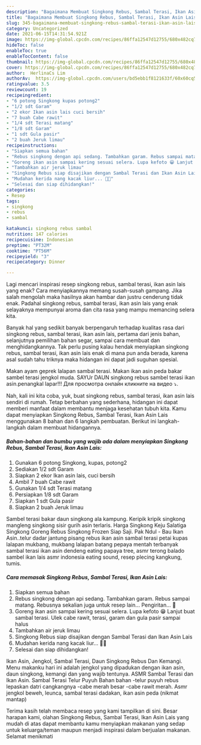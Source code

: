 ```yaml
---
description: "Bagaimana Membuat Singkong Rebus, Sambal Terasi, Ikan Asin Lais Anti Gagal"
title: "Bagaimana Membuat Singkong Rebus, Sambal Terasi, Ikan Asin Lais Anti Gagal"
slug: 345-bagaimana-membuat-singkong-rebus-sambal-terasi-ikan-asin-lais-anti-gagal
category: Uncategorized
date: 2021-06-15T14:31:54.921Z
image: https://img-global.cpcdn.com/recipes/86ffa12547d12755/680x482cq70/singkong-rebus-sambal-terasi-ikan-asin-lais-foto-resep-utama.jpg
hideToc: false
enableToc: true
enableTocContent: false
thumbnail: https://img-global.cpcdn.com/recipes/86ffa12547d12755/680x482cq70/singkong-rebus-sambal-terasi-ikan-asin-lais-foto-resep-utama.jpg
cover: https://img-global.cpcdn.com/recipes/86ffa12547d12755/680x482cq70/singkong-rebus-sambal-terasi-ikan-asin-lais-foto-resep-utama.jpg
author:  HerlinaCs Lim
authorAv:  https://img-global.cpcdn.com/users/bd5ebb1f8121633f/60x60cq50/avatar.jpg
ratingvalue: 3.5
reviewcount: 19
recipeingredient:
- "6 potong Singkong kupas potong2"
- "1/2 sdt Garam"
- "2 ekor Ikan asin lais cuci bersih"
- "7 buah Cabe rawit"
- "1/4 sdt Terasi matang"
- "1/8 sdt Garam"
- "1 sdt Gula pasir"
- "2 buah Jeruk limau"
recipeinstructions:
- "Siapkan semua bahan"
- "Rebus singkong dengan api sedang. Tambahkan garam. Rebus sampai matang. Rebusnya sekalian juga untuk resep lain... Pengiritan... 🤭"
- "Goreng ikan asin sampai kering sesuai selera. Lupa kefoto 😁 Lanjut buat sambal terasi. Ulek cabe rawit, terasi, garam dan gula pasir sampai halus"
- "Tambahkan air jeruk limau"
- "Singkong Rebus siap disajikan dengan Sambal Terasi dan Ikan Asin Lais"
- "Mudahan kerida nang kacak liur... 🤭😁"
- "Selesai dan siap dihidangkan!"
categories:
- Resep
tags:
- singkong
- rebus
- sambal

katakunci: singkong rebus sambal 
nutrition: 147 calories
recipecuisine: Indonesian
preptime: "PT32M"
cooktime: "PT56M"
recipeyield: "3"
recipecategory: Dinner

---
```



Lagi mencari inspirasi resep singkong rebus, sambal terasi, ikan asin lais yang enak? Cara menyiapkannya memang susah-susah gampang. Jika salah mengolah maka hasilnya akan hambar dan justru cenderung tidak enak. Padahal singkong rebus, sambal terasi, ikan asin lais yang enak selayaknya mempunyai aroma dan cita rasa yang mampu memancing selera kita.


Banyak hal yang sedikit banyak berpengaruh terhadap kualitas rasa dari singkong rebus, sambal terasi, ikan asin lais, pertama dari jenis bahan, selanjutnya pemilihan bahan segar, sampai cara membuat dan menghidangkannya. Tak perlu pusing kalau hendak menyiapkan singkong rebus, sambal terasi, ikan asin lais enak di mana pun anda berada, karena asal sudah tahu triknya maka hidangan ini dapat jadi suguhan spesial.

Makan ayam geprek lalapan sambal terasi. Makan ikan asin peda bakar sambel terasi jengkol muda. SAYUr DAUN singkong rebus sambel terasi ikan asin.penangkal lapar!!! Для просмотра онлайн кликните на видео ⤵.


Nah, kali ini kita coba, yuk, buat singkong rebus, sambal terasi, ikan asin lais sendiri di rumah. Tetap berbahan yang sederhana, hidangan ini dapat memberi manfaat dalam membantu menjaga kesehatan tubuh kita. Kamu dapat menyiapkan Singkong Rebus, Sambal Terasi, Ikan Asin Lais menggunakan 8 bahan dan 6 langkah pembuatan. Berikut ini langkah-langkah dalam membuat hidangannya.

<!--inarticleads1-->

##### Bahan-bahan dan bumbu yang wajib ada dalam menyiapkan Singkong Rebus, Sambal Terasi, Ikan Asin Lais:

1. Gunakan 6 potong Singkong, kupas, potong2
1. Sediakan 1/2 sdt Garam
1. Siapkan 2 ekor Ikan asin lais, cuci bersih
1. Ambil 7 buah Cabe rawit
1. Gunakan 1/4 sdt Terasi matang
1. Persiapkan 1/8 sdt Garam
1. Siapkan 1 sdt Gula pasir
1. Siapkan 2 buah Jeruk limau


Sambel terasi bakar daun singkong ala kampung. Keripik kripik singkong mangleng singkong sisir gurih asin terlaris. Harga Singkong Keju Salatiga Singkong Goreng Rebus Singkong Frozen Siap Saji. Pak Ndul - Bau Ikan Asin..telur dadar jantung pisang rebus ikan asin sambal terasi petai kupas lalapan mukbang, mukbang lalapan batang pepaya mentah terbanyak sambal terasi ikan asin dendeng eating papaya tree, asmr terong balado sambel ikan lais asmr indonesia eating sound, resep plecing kangkung, tumis. 

<!--inarticleads2-->

##### Cara memasak Singkong Rebus, Sambal Terasi, Ikan Asin Lais:

1. Siapkan semua bahan
1. Rebus singkong dengan api sedang. Tambahkan garam. Rebus sampai matang. Rebusnya sekalian juga untuk resep lain... Pengiritan... 🤭
1. Goreng ikan asin sampai kering sesuai selera. Lupa kefoto 😁 Lanjut buat sambal terasi. Ulek cabe rawit, terasi, garam dan gula pasir sampai halus
1. Tambahkan air jeruk limau
1. Singkong Rebus siap disajikan dengan Sambal Terasi dan Ikan Asin Lais
1. Mudahan kerida nang kacak liur... 🤭😁
1. Selesai dan siap dihidangkan!

Ikan Asin, Jengkol, Sambal Terasi, Daun Singkong Rebus Dan Kemangi. Menu makanku hari ini adalah jengkol yang dipadukan dengan ikan asin, daun singkong, kemangi dan yang wajib tentunya. ASMR Sambal Terasi dan Ikan Asin. Sambal Terasi Telur Puyuh Bahan bahan -telur puyuh rebus lepaskan datri cangkangnya -cabe merah besar -cabe rawit merah. Asmr jengkol beweh, leunca, sambal terasi dadakan, ikan asin peda (nikmat mantap) 

Terima kasih telah membaca resep yang kami tampilkan di sini. Besar harapan kami, olahan Singkong Rebus, Sambal Terasi, Ikan Asin Lais yang mudah di atas dapat membantu kamu menyiapkan makanan yang sedap untuk keluarga/teman maupun menjadi inspirasi dalam berjualan makanan. Selamat menikmati
